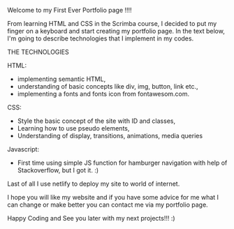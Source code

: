 Welcome to my First Ever Portfolio page !!!!


From learning HTML and CSS in the Scrimba course, I decided to put my finger on a keyboard and start creating my portfolio page. In the text below, I'm going to describe technologies that I implement in my codes.

THE TECHNOLOGIES

HTML:
  - implementing semantic HTML,
  - understanding of basic concepts like div, img, button, link etc.,
  - implementing a fonts and fonts icon from fontawesom.com.

CSS:
  - Style the basic concept of the site with ID and classes,
  - Learning how to use pseudo elements,
  - Understanding of display, transitions, animations, media queries

Javascript:
  - First time using simple JS function for hamburger navigation with help of Stackoverflow, but I got it. :)

Last of all I use netlify to deploy my site to world of internet.


I hope you will like my website and if you have some advice for me what I can change or make better you can contact me via my portfolio page.

Happy Coding and See you later with my next projects!!! :)
